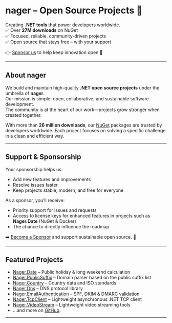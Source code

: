 # nager – Open Source Projects 🚀  

Creating **.NET tools** that power developers worldwide.  
✅ Over **27M downloads** on NuGet  
✅ Focused, reliable, community-driven projects  
✅ Open source that stays free – with your support  

👉 [Sponsor us](https://github.com/sponsors/nager) to help keep innovation open 🐧  

---

## About nager  

We build and maintain high-quality **.NET open source projects** under the umbrella of **nager**.  
Our mission is simple: open, collaborative, and sustainable software development.  
The community is at the heart of our work—projects grow stronger when created together.  

With more than **26 million downloads**, our [NuGet](https://www.nuget.org/profiles/nager) packages are trusted by developers worldwide. Each project focuses on solving a specific challenge in a clean and efficient way.  

---

## Support & Sponsorship  

Your sponsorship helps us:  
- Add new features and improvements  
- Resolve issues faster  
- Keep projects stable, modern, and free for everyone  

As a sponsor, you’ll receive:  
- Priority support for issues and requests  
- Access to license keys for enhanced features in projects such as **Nager.Date** (NuGet & Docker)  
- The chance to directly influence the roadmap  

➡️ [Become a Sponsor](https://github.com/sponsors/nager) and support sustainable open source. 🐧  

---

## Featured Projects  

- [Nager.Date](https://github.com/nager/Nager.Date) – Public holiday & long weekend calculation
- [Nager.PublicSuffix](https://github.com/nager/Nager.PublicSuffix) – Domain parser based on the public suffix list
- [Nager.Country](https://github.com/nager/Nager.Country) – Country data and ISO standards
- [Nager.Dns](https://github.com/nager/Nager.Dns) – DNS protocol library
- [Nager.EmailAuthentication](https://github.com/nager/Nager.EmailAuthentication) – SPF, DKIM & DMARC validation
- [Nager.TcpClient](https://github.com/nager/Nager.TcpClient) – Lightweight asynchronous .NET TCP client
- [Nager.VideoStream](https://github.com/nager/Nager.VideoStream) – Lightweight video streaming tools
- …and more on [GitHub](https://github.com/orgs/nager/repositories).

---
